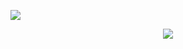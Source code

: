 <!-- ![](https://github.com/matyo91/matyo91/raw/main/assets/github.gif) -->
![](https://github.com/ghostafbr/ghostafbr/img/ezgif.gif)



<p align="center">
  <img src="https://media.giphy.com/media/yjos61Qgsy17q/giphy.gif">
</p>

<!--
**ghostafbr/ghostafbr** is a ✨ _special_ ✨ repository because its `README.md` (this file) appears on your GitHub profile.

Here are some ideas to get you started:

- 🔭 I’m currently working on ...
- 🌱 I’m currently learning ...
- 👯 I’m looking to collaborate on ...
- 🤔 I’m looking for help with ...
- 💬 Ask me about ...
- 📫 How to reach me: ...
- 😄 Pronouns: ...
- ⚡ Fun fact: ...
-->
